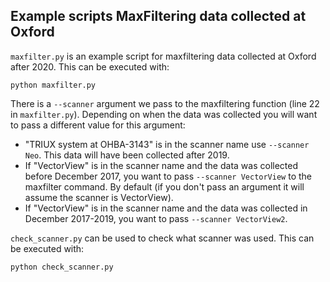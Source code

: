 
Example scripts MaxFiltering data collected at Oxford
-----------------------------------------------------

`maxfilter.py` is an example script for maxfiltering data collected at Oxford after 2020. This can be executed with:

```
python maxfilter.py
```

There is a `--scanner` argument we pass to the maxfiltering function (line 22 in `maxfilter.py`). Depending on when the data was collected you will want to pass a different value for this argument:
-  "TRIUX system at OHBA-3143" is in the scanner name use `--scanner Neo`. This data will have been collected after 2019.
- If "VectorView" is in the scanner name and the data was collected before December 2017, you want to pass `--scanner VectorView` to the maxfilter command. By default (if you don't pass an argument it will assume the scanner is VectorView).
- If "VectorView" is in the scanner name and the data was collected in December 2017-2019, you want to pass `--scanner VectorView2`.

`check_scanner.py` can be used to check what scanner was used. This can be executed with:

```
python check_scanner.py
```

